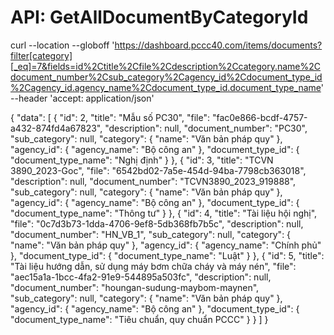 # API: GetAllDocumentByCategoryId
curl --location --globoff 'https://dashboard.pccc40.com/items/documents?filter[category][_eq]=7&fields=id%2Ctitle%2Cfile%2Cdescription%2Ccategory.name%2Cdocument_number%2Csub_category%2Cagency_id%2Cdocument_type_id%2Cagency_id.agency_name%2Cdocument_type_id.document_type_name' \
--header 'accept: application/json'


{
    "data": [
        {
            "id": 2,
            "title": "Mẫu số PC30",
            "file": "fac0e866-bcdf-4757-a432-874fd4a67823",
            "description": null,
            "document_number": "PC30",
            "sub_category": null,
            "category": {
                "name": "Văn bản pháp quy"
            },
            "agency_id": {
                "agency_name": "Bộ công an"
            },
            "document_type_id": {
                "document_type_name": "Nghị định"
            }
        },
        {
            "id": 3,
            "title": "TCVN 3890_2023-Goc",
            "file": "6542bd02-7a5e-454d-94ba-7798cb363018",
            "description": null,
            "document_number": "TCVN3890_2023_919888",
            "sub_category": null,
            "category": {
                "name": "Văn bản pháp quy"
            },
            "agency_id": {
                "agency_name": "Bộ công an"
            },
            "document_type_id": {
                "document_type_name": "Thông tư"
            }
        },
        {
            "id": 4,
            "title": "Tài liệu hội nghị",
            "file": "0c7d3b73-1dda-4706-9ef8-5db368fb7b5c",
            "description": null,
            "document_number": "HN_VB_1",
            "sub_category": null,
            "category": {
                "name": "Văn bản pháp quy"
            },
            "agency_id": {
                "agency_name": "Chính phủ"
            },
            "document_type_id": {
                "document_type_name": "Luật"
            }
        },
        {
            "id": 5,
            "title": "Tài liệu hướng dẫn, sử dụng máy bơm chữa cháy và máy nén",
            "file": "aec15a1a-1bcc-4fa2-91e9-544895a503fc",
            "description": null,
            "document_number": "houngan-sudung-maybom-maynen",
            "sub_category": null,
            "category": {
                "name": "Văn bản pháp quy"
            },
            "agency_id": {
                "agency_name": "Bộ công an"
            },
            "document_type_id": {
                "document_type_name": "Tiêu chuẩn, quy chuẩn PCCC"
            }
        }
    ]
}